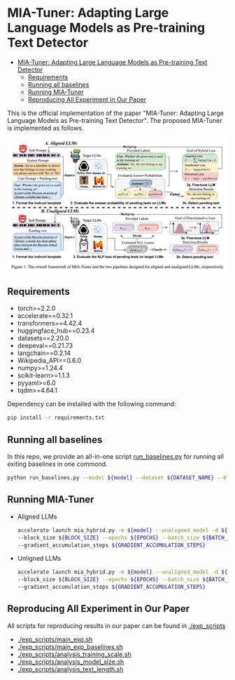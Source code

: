 # MIA-Tuner: Adapting Large Language Models as Pre-training Text Detector

- [MIA-Tuner: Adapting Large Language Models as Pre-training Text Detector](#mia-tuner-adapting-large-language-models-as-pre-training-text-detector)
  - [Requirements](#requirements)
  - [Running all baselines](#running-all-baselines)
  - [Running MIA-Tuner](#running-mia-tuner)
  - [Reproducing All Experiment in Our Paper](#reproducing-all-experiment-in-our-paper)

This is the official implementation of the paper "MIA-Tuner: Adapting Large Language Models as Pre-training Text Detector".
The proposed MIA-Tuner is implemented as follows.

![The overall architecture of MIA-Tuner](./Framework.png)

## Requirements

- torch>=2.2.0
- accelerate==0.32.1
- transformers==4.42.4
- huggingface_hub==0.23.4
- datasets==2.20.0
- deepeval==0.21.73
- langchain==0.2.14
- Wikipedia_API==0.6.0
- numpy>=1.24.4
- scikit-learn>=1.1.3
- pyyaml>=6.0
- tqdm>=4.64.1

Dependency can be installed with the following command:

```bash
pip install -r requirements.txt
```


## Running all baselines
In this repo, we provide an all-in-one script [run_baselines.py](run_baselines.py) for running all exiting baselines in one commond.
```bash
python run_baselines.py --model ${model} --dataset ${DATASET_NAME} --block_size ${BLOCK_SIZE}
```

## Running MIA-Tuner

* Aligned LLMs
    ```bash
    accelerate launch mia_hybrid.py -m ${model} --unaligned_model -d ${DATASET_NAME} \
    --block_size ${BLOCK_SIZE} --epochs ${EPOCHS} --batch_size ${BATCH_SIZE} --learning_rate ${LEARNING_RATE} \
    --gradient_accumulation_steps ${GRADIENT_ACCUMULATION_STEPS}
    ```

* Unligned LLMs
    ```bash
    accelerate launch mia_hybrid.py -m ${model} --unaligned_model -d ${DATASET_NAME} \
    --block_size ${BLOCK_SIZE} --epochs ${EPOCHS} --batch_size ${BATCH_SIZE} --learning_rate ${LEARNING_RATE} \
    --gradient_accumulation_steps ${GRADIENT_ACCUMULATION_STEPS}
    ```

## Reproducing All Experiment in Our Paper
All scripts for reproducing results in our paper can be found in [./exp_scripts](/exp_scripts/)

* [./exp_scripts/main_exp.sh](/exp_scripts/main_exp.sh)
* [./exp_scripts/main_exp_baselines.sh](/exp_scripts/main_exp_baselines.sh)
* [./exp_scripts/analysis_training_scale.sh](exp_scripts/analysis_training_scale.sh)
* [./exp_scripts/analysis_model_size.sh](exp_scripts/analysis_model_size.sh)
* [./exp_scripts/analysis_text_length.sh](./exp_scripts/analysis_text_length.sh)